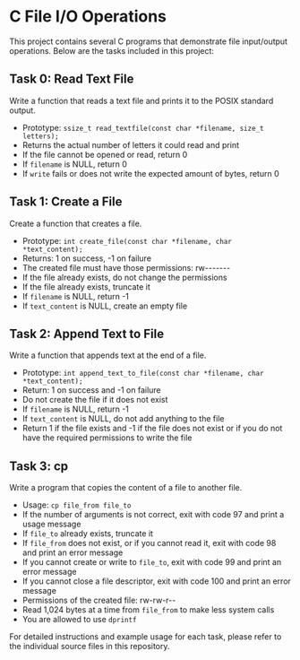 # C File I/O Operations

This project contains several C programs that demonstrate file input/output operations. Below are the tasks included in this project:

## Task 0: Read Text File

Write a function that reads a text file and prints it to the POSIX standard output.

- Prototype: `ssize_t read_textfile(const char *filename, size_t letters);`
- Returns the actual number of letters it could read and print
- If the file cannot be opened or read, return 0
- If `filename` is NULL, return 0
- If `write` fails or does not write the expected amount of bytes, return 0

## Task 1: Create a File

Create a function that creates a file.

- Prototype: `int create_file(const char *filename, char *text_content);`
- Returns: 1 on success, -1 on failure
- The created file must have those permissions: rw-------
- If the file already exists, do not change the permissions
- If the file already exists, truncate it
- If `filename` is NULL, return -1
- If `text_content` is NULL, create an empty file

## Task 2: Append Text to File

Write a function that appends text at the end of a file.

- Prototype: `int append_text_to_file(const char *filename, char *text_content);`
- Return: 1 on success and -1 on failure
- Do not create the file if it does not exist
- If `filename` is NULL, return -1
- If `text_content` is NULL, do not add anything to the file
- Return 1 if the file exists and -1 if the file does not exist or if you do not have the required permissions to write the file

## Task 3: cp

Write a program that copies the content of a file to another file.

- Usage: `cp file_from file_to`
- If the number of arguments is not correct, exit with code 97 and print a usage message
- If `file_to` already exists, truncate it
- If `file_from` does not exist, or if you cannot read it, exit with code 98 and print an error message
- If you cannot create or write to `file_to`, exit with code 99 and print an error message
- If you cannot close a file descriptor, exit with code 100 and print an error message
- Permissions of the created file: rw-rw-r--
- Read 1,024 bytes at a time from `file_from` to make less system calls
- You are allowed to use `dprintf`

For detailed instructions and example usage for each task, please refer to the individual source files in this repository.